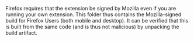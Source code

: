 Firefox requires that the extension be signed by Mozilla even if you are running your own extension. This folder thus contains the Mozilla-signed build for Firefox Users (both mobile and desktop). It can be verified that this is built from the same code (and is thus not malicious) by unpacking the build artifact.
